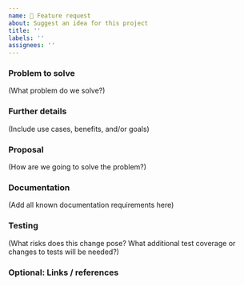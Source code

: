 ```yaml
---
name: 🚀 Feature request
about: Suggest an idea for this project
title: ''
labels: ''
assignees: ''
---
```

### Problem to solve
(What problem do we solve?)
### Further details
(Include use cases, benefits, and/or goals)
### Proposal
(How are we going to solve the problem?)
### Documentation
(Add all known documentation requirements here)
### Testing
(What risks does this change pose? What additional test coverage or changes to tests will be needed?)
### Optional: Links / references
